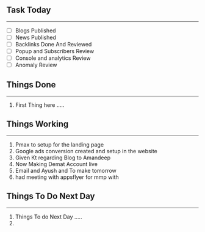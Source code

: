 
## Task Today
---
- [ ] Blogs Published
- [ ] News Published
- [ ] Backlinks Done And Reviewed
- [ ] Popup and Subscribers Review
- [ ] Console and analytics Review 
- [ ] Anomaly Review

## Things Done 
---
1.  First Thing here .....

## Things Working
---
1. Pmax to setup for the landing page
2. Google ads conversion created and setup in the website 
3. Given Kt regarding Blog to Amandeep
4. Now Making Demat Account live 
5. Email and Ayush and To make tomorrow 
6. had meeting with appsflyer for mmp with 

## Things To Do Next Day 
---
1.  Things To do Next Day .....
2. 




